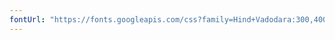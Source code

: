 ```yaml
---
fontUrl: "https://fonts.googleapis.com/css?family=Hind+Vadodara:300,400,500,600,700|Paytone+One"
---
```

